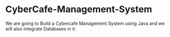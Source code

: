 # CyberCafe-Management-System
We are going to  Build a Cybercafe Management System using Java and we will also integrate Databases in it.
